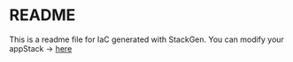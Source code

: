 # README
This is a readme file for IaC generated with StackGen.
You can modify your appStack -> [here](http://main.dev.stackgen.com/appstacks/c65676bb-bc57-4e47-8d5f-2311b19669f2)
